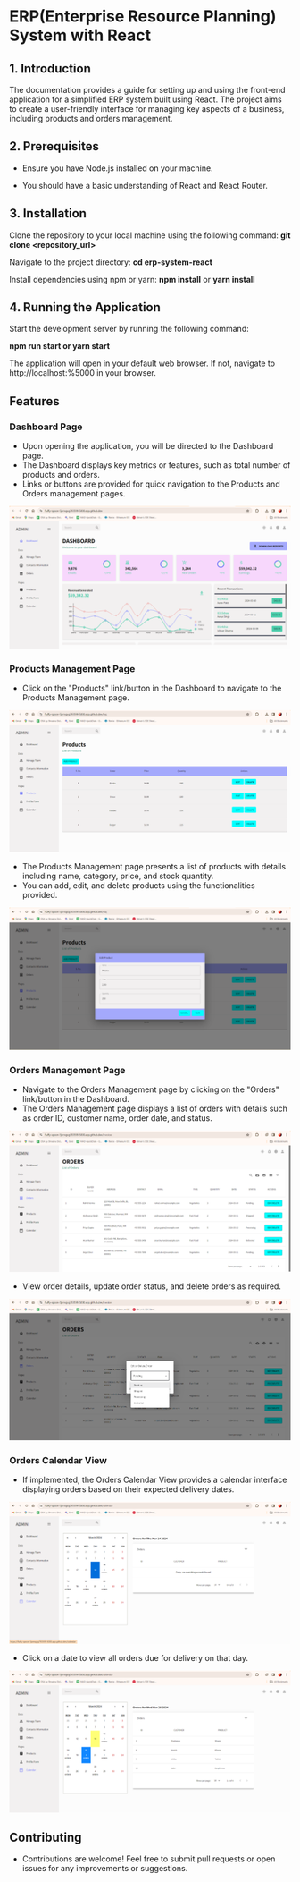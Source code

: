 # ERP(Enterprise Resource Planning) System with React

## 1. Introduction

The documentation provides a guide for setting up and using the front-end application for a simplified ERP system built using React. The project aims to create a user-friendly interface for managing key aspects of a business, including products and orders management.

## 2. Prerequisites

- Ensure you have Node.js installed on your machine.

- You should have a basic understanding of React and React Router.

## 3. Installation

Clone the repository to your local machine using the following command: **git clone <repository_url>**

Navigate to the project directory: **cd erp-system-react**

Install dependencies using npm or yarn: **npm install** or **yarn install**

## 4. Running the Application

Start the development server by running the following command: 

**npm run start or yarn start**

The application will open in your default web browser. If not, navigate to http://localhost:%5000 in your browser.



## Features

### Dashboard Page

- Upon opening the application, you will be directed to the Dashboard page.
- The Dashboard displays key metrics or features, such as total number of products and orders.
- Links or buttons are provided for quick navigation to the Products and Orders management pages.
  
![App Screenshot](https://github.com/PratyayRaj/Pratyay_ERP/blob/main/Screenshots/Screenshot%202024-03-13%20014914.png)

### Products Management Page

- Click on the "Products" link/button in the Dashboard to navigate to the Products Management page.
  
![App Screenshot](https://github.com/PratyayRaj/Pratyay_ERP/blob/main/Screenshots/Screenshot%202024-03-13%20020930.png)

- The Products Management page presents a list of products with details including name, category, price, and stock quantity.
- You can add, edit, and delete products using the functionalities provided.
  
![App Screenshot](https://github.com/PratyayRaj/Pratyay_ERP/blob/main/Screenshots/Screenshot%202024-03-13%20021006.png)

### Orders Management Page

- Navigate to the Orders Management page by clicking on the "Orders" link/button in the Dashboard.
- The Orders Management page displays a list of orders with details such as order ID, customer name, order date, and status.
  
![App Screenshot](https://github.com/PratyayRaj/Pratyay_ERP/blob/main/Screenshots/Screenshot%202024-03-14%20144333.png)

- View order details, update order status, and delete orders as required.
  
![App Screenshot](https://github.com/PratyayRaj/Pratyay_ERP/blob/main/Screenshots/Screenshot%202024-03-14%20144506.png)

### Orders Calendar View

- If implemented, the Orders Calendar View provides a calendar interface displaying orders based on their expected delivery dates.
  
![App Screenshot](https://github.com/PratyayRaj/Pratyay_ERP/blob/main/Screenshots/Screenshot%202024-03-14%20144633.png)

- Click on a date to view all orders due for delivery on that day.
  
![App Screenshot](https://github.com/PratyayRaj/Pratyay_ERP/blob/main/Screenshots/Screenshot%202024-03-14%20144646.png)

## Contributing
- Contributions are welcome! Feel free to submit pull requests or open issues for any improvements or suggestions.








